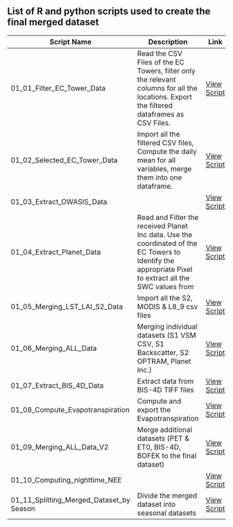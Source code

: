 ## List of R and python scripts used to create the final merged dataset

| Script Name | Description | Link |
|------------|------------|-------------|
| 01_01_Filter_EC_Tower_Data  | Read the CSV Files of the EC Towers, filter only the relevant columns for all the locations. Export the filtered dataframes as CSV Files. | [View Script](https://github.com/robduos/Master_Thesis/blob/main/01_Data_Pre_Processing/01_01_Filter_EC_Tower_Data.R) |
| 01_02_Selected_EC_Tower_Data  | Import all the filtered CSV files, Compute the daily mean for all variables, merge them into one dataframe. | [View Script](01_Data_Pre_Processing/01_02_Selected_EC_Tower_Data.R) |
| 01_03_Extract_OWASIS_Data | | [View Script]() |
| 01_04_Extract_Planet_Data | Read and Filter the received Planet Inc data. Use the coordinated of the EC Towers to Identify the appropriate Pixel to extract all the SWC values from | [View Script]() |
| 01_05_Merging_LST_LAI_S2_Data | Import all the S2, MODIS & L8_9 csv files | [View Script]() |
| 01_06_Merging_ALL_Data | Merging individual datasets (S1 VSM CSV, S1 Backscatter, S2 OPTRAM, Planet Inc.) | [View Script]() |
| 01_07_Extract_BIS_4D_Data | Extract data from BIS-4D TIFF files | [View Script]() |
| 01_08_Compute_Evapotranspiration | Compute and export the Evapotranspiration| [View Script]() |
| 01_09_Merging_ALL_Data_V2 | Merge additional datasets (PET & ET0, BIS-4D, BOFEK to the final dataset) | [View Script]() |
| 01_10_Computing_nighttime_NEE |  | [View Script]() |
| 01_11_Splitting_Merged_Dataset_by Season | Divide the merged dataset into seasonal datasets  | [View Script]() |